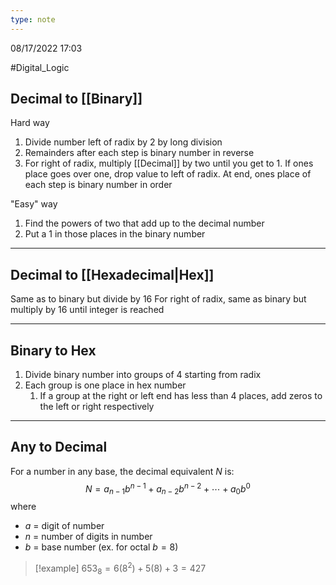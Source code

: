```yaml
---
type: note
---
```

08/17/2022 17:03

  #Digital_Logic 

## Decimal to [[Binary]]
Hard way
1. Divide number left of radix by 2 by long division
2. Remainders after each step is binary number in reverse
3. For right of radix, multiply [[Decimal]] by two until you get to 1. If ones place goes over one, drop value to left of radix. At end, ones place of each step is binary number in order

"Easy" way
1. Find the powers of two that add up to the decimal number
2. Put a 1 in those places in the binary number


---

## Decimal to [[Hexadecimal|Hex]]
Same as to binary but divide by 16
For right of radix, same as binary but multiply by 16 until integer is reached

---

## Binary to Hex
1. Divide binary number into groups of 4 starting from radix
2. Each group is one place in hex number
	1. If a group at the right or left end has less than 4 places, add zeros to the left or right respectively

---

## Any to Decimal
For a number in any base, the decimal equivalent $N$ is:
$$
N=a_{n-1}b^{n-1}+a_{n-2}b^{n-2}+\cdots+a_0b^0
$$
where
- $a$ = digit of number
- $n$ = number of digits in number
- $b$ = base number (ex. for octal  $b=8$)

>[!example]
>$653_8=6(8^2)+5(8)+3=427$